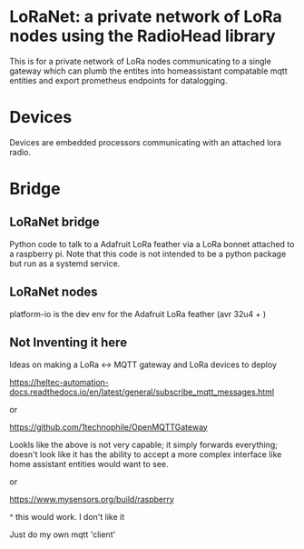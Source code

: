 # LoRaNet: a private network of LoRa nodes using the RadioHead library
This is for a private network of LoRa nodes communicating to a single gateway which can plumb the entites into homeassistant compatable mqtt entities and export
prometheus endpoints for datalogging.

# Devices
Devices are embedded processors communicating with an attached lora radio.

# Bridge
## LoRaNet bridge
Python code to talk to a Adafruit LoRa feather via a LoRa bonnet attached to a raspberry pi.
Note that this code is not intended to be a python package but run as a systemd service.

## LoRaNet nodes
platform-io is the dev env for the Adafruit LoRa feather (avr 32u4 + )



## Not Inventing it here
Ideas on making a LoRa <-> MQTT gateway and LoRa devices to deploy

https://heltec-automation-docs.readthedocs.io/en/latest/general/subscribe_mqtt_messages.html

or

https://github.com/1technophile/OpenMQTTGateway

Lookls like the above is not very capable; it simply forwards everything; doesn't look like it has the ability to accept a more complex interface like home assistant entities would want to see.

or

https://www.mysensors.org/build/raspberry

^ this would work. I don't like it

Just do my own mqtt 'client'
